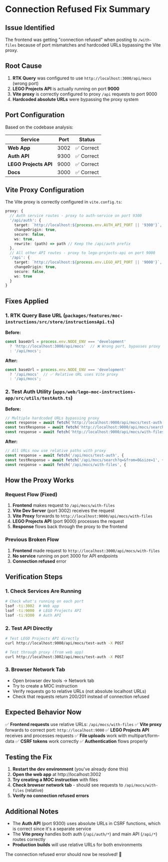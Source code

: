 # Connection Refused Fix Summary

## Issue Identified
The frontend was getting "connection refused" when posting to `/with-files` because of port mismatches and hardcoded URLs bypassing the Vite proxy.

## Root Cause
1. **RTK Query** was configured to use `http://localhost:3000/api/mocs` (wrong port)
2. **LEGO Projects API** is actually running on port **9000**
3. **Vite proxy** is correctly configured to proxy `/api` requests to port 9000
4. **Hardcoded absolute URLs** were bypassing the proxy system

## Port Configuration
Based on the codebase analysis:

| Service | Port | Status |
|---------|------|--------|
| **Web App** | 3002 | ✅ Correct |
| **Auth API** | 9300 | ✅ Correct |
| **LEGO Projects API** | 9000 | ✅ Correct |
| **Docs** | 3000 | ✅ Correct |

## Vite Proxy Configuration
The Vite proxy is correctly configured in `vite.config.ts`:

```typescript
proxy: {
  // Auth service routes - proxy to auth-service on port 9300
  '/api/auth': {
    target: `http://localhost:${process.env.AUTH_API_PORT || '9300'}`,
    changeOrigin: true,
    secure: false,
    ws: true,
    rewrite: (path) => path // Keep the /api/auth prefix
  },
  // All other API routes - proxy to lego-projects-api on port 9000
  '/api': {
    target: `http://localhost:${process.env.LEGO_API_PORT || '9000'}`,
    changeOrigin: true,
    secure: false,
    ws: true
  }
}
```

## Fixes Applied

### 1. RTK Query Base URL (`packages/features/moc-instructions/src/store/instructionsApi.ts`)
**Before:**
```typescript
const baseUrl = process.env.NODE_ENV === 'development'
  ? 'http://localhost:3000/api/mocs'  // ❌ Wrong port, bypasses proxy
  : '/api/mocs';
```

**After:**
```typescript
const baseUrl = process.env.NODE_ENV === 'development'
  ? '/api/mocs'  // ✅ Relative URL uses Vite proxy
  : '/api/mocs';
```

### 2. Test Auth Utility (`apps/web/lego-moc-instructions-app/src/utils/testAuth.ts`)
**Before:**
```typescript
// Multiple hardcoded URLs bypassing proxy
const response = await fetch('http://localhost:9000/api/mocs/test-auth', {
const testResponse = await fetch('http://localhost:9000/api/mocs/search?q=&from=0&size=1', {
const response = await fetch('http://localhost:9000/api/mocs/with-files', {
```

**After:**
```typescript
// All URLs now use relative paths with proxy
const response = await fetch('/api/mocs/test-auth', {
const testResponse = await fetch('/api/mocs/search?q=&from=0&size=1', {
const response = await fetch('/api/mocs/with-files', {
```

## How the Proxy Works

### Request Flow (Fixed)
1. **Frontend** makes request to `/api/mocs/with-files`
2. **Vite Dev Server** (port 3002) receives the request
3. **Vite Proxy** forwards to `http://localhost:9000/api/mocs/with-files`
4. **LEGO Projects API** (port 9000) processes the request
5. **Response** flows back through the proxy to the frontend

### Previous Broken Flow
1. **Frontend** made request to `http://localhost:3000/api/mocs/with-files`
2. **No service** running on port 3000 for API endpoints
3. **Connection refused** error

## Verification Steps

### 1. Check Services Are Running
```bash
# Check what's running on each port
lsof -ti:3002  # Web app
lsof -ti:9000  # LEGO Projects API
lsof -ti:9300  # Auth API
```

### 2. Test API Directly
```bash
# Test LEGO Projects API directly
curl http://localhost:9000/api/mocs/test-auth -X POST

# Test through proxy (from web app)
curl http://localhost:3002/api/mocs/test-auth -X POST
```

### 3. Browser Network Tab
- Open browser dev tools → Network tab
- Try to create a MOC instruction
- Verify requests go to relative URLs (not absolute localhost URLs)
- Check that requests return 200/201 instead of connection refused

## Expected Behavior Now

✅ **Frontend requests** use relative URLs: `/api/mocs/with-files`
✅ **Vite proxy** forwards to correct port: `http://localhost:9000`
✅ **LEGO Projects API** receives and processes requests
✅ **File uploads** work with multipart/form-data
✅ **CSRF tokens** work correctly
✅ **Authentication** flows properly

## Testing the Fix

1. **Restart the dev environment** (you've already done this)
2. **Open the web app** at http://localhost:3002
3. **Try creating a MOC instruction** with files
4. **Check browser network tab** - should see requests to `/api/mocs/with-files` (relative)
5. **Verify no connection refused errors**

## Additional Notes

- The **Auth API** (port 9300) uses absolute URLs in CSRF functions, which is correct since it's a separate service
- The **Vite proxy** handles both auth (`/api/auth/*`) and main API (`/api/*`) routes correctly
- **Production builds** will use relative URLs for both environments

The connection refused error should now be resolved! 🎉
